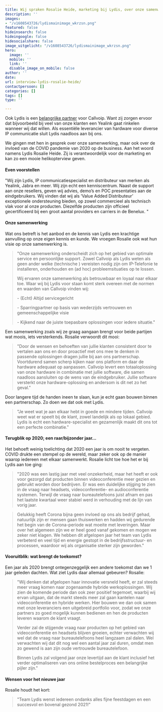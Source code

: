 ```yaml
---
title: Wij spraken Rosalie Heide, marketing bij Lydis, over onze samenwerking
description: ''
images:
- "/v1608543726/lydismainimage_wkrzsn.png"
featured: false
hideinsearch: false
hideingoogle: false
hidesocialshare: false
image_uitgelicht: "/v1608543726/lydismainimage_wkrzsn.png"
hero:
  image: ''
  mobile: ''
  link: ''
  disable_image_on_mobile: false
author: ''
date: 
url: interview-lydis-rosalie-heide/
contactpersoon: []
categories: []
tags: []
type: ''

---
```

Ook Lydis is een [belangrijke partner](https://www.callvoip.nl/partners/lydis/) voor Callvoip. Want zij zorgen ervoor dat bijvoorbeeld bij veel van onze klanten een Yealink gaat rinkelen wanneer wij dat willen. Als essentiële leverancier van hardware voor diverse IP communicatie sluit Lydis naadloos aan bij ons. 

We gingen met hen in gesprek over onze samenwerking, maar ook over de invloed van de COVID pandemie van 2020 op de business. Aan het woord namens Lydis Rosalie Heide. Zij is verantwoordelijk voor de marketing en kan zo een mooie helikopterview geven. 

#### Even voorstellen

"Wij zijn Lydis, IP communicatiespecialist en distributeur van merken als Yealink, Jabra en meer. Wij zijn echt een kenniscentrum. Naast de support aan onze resellers, geven wij advies, demo’s en POC presentaties aan de eindgebruikers. Wij vinden dat wij als ‘Value Added Distributeur’ exceptionele ondersteuning bieden, op zowel commercieel als technisch vlak voor al onze producten. Diezelfde producten zijn officieel gecertificeerd bij een groot aantal providers en carriers in de Benelux. "

#### Onze samenwerking

Wat ons betreft is het aanbod en de kennis van Lydis een krachtige aanvulling op onze eigen kennis en kunde. We vroegen Rosalie ook wat hun visie op onze samenwerking is.

> "Onze samenwerking onderscheidt zich op het gebied van optimale service en persoonlijke support. Zowel Callvoip als Lydis weten als geen ander welke (technische ) vereisten nodig zijn om IP-Telefonie te installeren, onderhouden en (ad hoc) probleemsituaties op te lossen.
>
> Wij ervaren onze samenwerking als betrouwbaar en loyaal naar elkaar toe. Waar wij bij Lydis voor staan komt sterk overeen met de normen en waarden van Callvoip vinden wij:
>
> \- (Echt) Altijd servicegericht
>
> \- Sparringpartner op basis van wederzijds vertrouwen en gemeenschappelijke visie
>
> \- Kijkend naar de juiste toepasbare oplossingen voor iedere situatie."

Een samenwerking zoals wij ze graag aangaan brengt voor beide partijen wat moois, iets versterkends. Rosalie verwoordt dit mooi:

> "Door de wensen en behoeften van jullie klanten consistent door te vertalen aan ons en door proactief met ons mee te denken in passende oplossingen dragen jullie bij aan ons partnerschap. Voortdurend samen scherp kijken naar ons platform en daar de hardware adequaat op aanpassen. Callvoip levert een totaaloplossing van onze hardware in combinatie met jullie software, die samen naadloos aansluiten op de wens van de eindgebruiker. Jullie software versterkt onze hardware-oplossing en andersom is dit net zo het geval."

Door langere tijd de handen ineen te slaan, kun je echt gaan bouwen binnen een partnerschap. Zo doen we dat ook met Lydis.

> "Je weet wat je aan elkaar hebt in goede en mindere tijden. Callvoip weet wat er speelt bij de klant, zowel landelijk als op lokaal gebied. Lydis is echt een hardware-specialist en gezamenlijk maakt dit ons tot een perfecte combinatie."

#### **Terugblik op 2020; een raar/bijzonder jaar…**

Het behoeft weinig toelichting dat 2020 een jaar is om nooit te vergeten. COVID drukte een stempel op de wereld, maar zeker ook op de manier waarop iedereen met elkaar samenwerkt. Rosalie licht toe hoe het er bij Lydis aan toe ging:

> "2020 was een lastig jaar met veel onzekerheid, maar het heeft er ook voor gezorgd dat producten binnen videoconferentie meer gezien en gebruikt worden door bedrijven. Er was een duidelijke stijging te zien in de vraag naar headsets, videoconferentie- en audioconferentie systemen. Terwijl de vraag naar bureautelefoons juist afnam en pas het laatste kwartaal weer stabiel werd in verhouding met de lijn van vorig jaar.

> Gelukkig heeft Corona bijna geen invloed op ons als bedrijf gehad, natuurlijk zijn er mensen gaan thuiswerken en hadden wij gedurende het begin van de Corona-periode wat moeite met leveringen. Maar over het algemeen zijn we er heel goed vanaf gekomen en mogen we zeker niet klagen. We hebben dit afgelopen jaar het team van Lydis verbeterd en veel tijd en energie gestopt in de bedrijfsstructuur- en processen, waardoor wij als organisatie sterker zijn geworden."

#### Vooruitblik: wat brengt de toekomst?

Een jaar als 2020 brengt ontegenzeggelijk een andere toekomst dan we 1 jaar geleden dachten. Wat ziet Lydis daar allemaal gebeuren? Rosalie: 

> "Wij denken dat afgelopen haar innovatie versneld heeft, er zal steeds meer vraag komen naar zogenaamde hybride werkoplossingen. Wij zien de komende periode dan ook zeer positief tegemoet, waarbij wij ervan uitgaan, dat de markt steeds meer zal gaan kantelen naar videoconferentie en hybride werken. Hier bouwen we dan ook samen met onze leveranciers een uitgebreid portfolio voor, zodat we onze partners zo goed mogelijk kunnen bedienen en hen de producten leveren waarom de klant vraagt.
>
> Verder zal de stijgende vraag naar producten op het gebied van videoconferentie en headsets blijven groeien, echter verwachten wij wel dat de vraag naar bureautelefoons heel langzaam zal dalen. Wel verwachten wij dat dit nog wel een aantal jaar zal duren, omdat men zo gewend is aan zijn oude vertrouwde bureautelefoon.
>
> Binnen Lydis zal volgend jaar onze levertijd aan de klant inclusief het verder optimaliseren van ons online bestelproces een belangrijke pijler zijn."

#### Wensen voor het nieuwe jaar

Rosalie houdt het kort:

> "Team Lydis wenst iedereen ondanks alles fijne feestdagen en een succesvol en bovenal gezond 2021!"